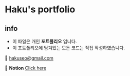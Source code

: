 # Haku's portfolio

## info

- 이 파일은 개인 **포트폴리오** 입니다.
- 이 포트폴리오에 담겨있는 모든 코드는 직접 작성하였습니다.

📨 hakuseo@gmail.com

📑 **Notion** [Click here](https://olive-terrier-819.notion.site/462aa0a45c784fc69639837fd663dfcb)
